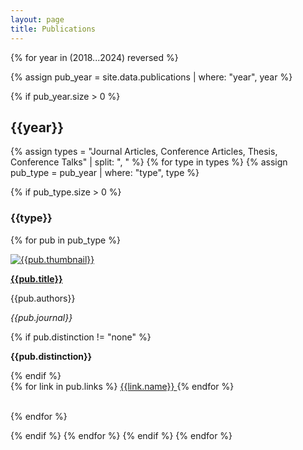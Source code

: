 ```yaml
---
layout: page
title: Publications
---
```


{% for year in (2018...2024) reversed %}

{% assign pub_year = site.data.publications | where: "year", year %}

{% if pub_year.size > 0 %}


<h2>{{year}} </h2>

{% assign types = "Journal Articles, Conference Articles, Thesis, Conference Talks" | split: ", " %}
{% for type in types %}
{% assign pub_type = pub_year | where: "type", type %}

{% if pub_type.size > 0 %}

<h3>{{type}}</h3>

{% for pub in pub_type %}

<div class="container">
	<a href="{{pub.site}}" target="_blank" class="imglink">
		<img src="assets/thumbnails/{{pub.thumbnail}}" alt="{{pub.thumbnail}}" class="thumbnail"/>
	</a>
	<div>
		<p class="pubtext"><a href="{{pub.site}}" target="_blank"><strong>{{pub.title}}</strong></a></p>
		<p class="pubtext">{{pub.authors}}</p>
		<p class="pubtext"><em>{{pub.journal}}</em></p>
		{% if pub.distinction != "none" %}
			<p class="pubtext"><b>{{pub.distinction}}</b></p>
		{% endif %}
		<div class="pubtext, container">
			{% for link in pub.links %}
			<a class="button" href="{{link.link}}" target="_blank">
				<span>
					{{link.name}}
				</span>
			</a>
			{% endfor %}
		</div>
	</div>
</div>

<br/>

{% endfor %}


{% endif %}
{% endfor %}
{% endif %}
{% endfor %}